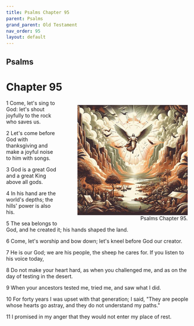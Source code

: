 ```yaml
---
title: Psalms Chapter 95
parent: Psalms
grand_parent: Old Testament
nav_order: 95
layout: default
---
```


## Psalms

# Chapter 95

<figure style="float: right; margin-right: 10px;">
    <img src="/assets/Image/Psalms/500/95.jpg" alt="Psalms Chapter 95" style="width: 300px; height: 300px; float: right;padding-left: 10px;"/>
    <figcaption style="clear: both;text-align: right;">Psalms Chapter 95.</figcaption>
</figure>
1 Come, let's sing to God: let's shout joyfully to the rock who saves us.

2 Let's come before God with thanksgiving and make a joyful noise to him with songs.

3 God is a great God and a great King above all gods.

4 In his hand are the world's depths; the hills' power is also his.

5 The sea belongs to God, and he created it; his hands shaped the land.

6 Come, let's worship and bow down; let's kneel before God our creator.

7 He is our God; we are his people, the sheep he cares for. If you listen to his voice today,

8 Do not make your heart hard, as when you challenged me, and as on the day of testing in the desert.

9 When your ancestors tested me, tried me, and saw what I did.

10 For forty years I was upset with that generation; I said, "They are people whose hearts go astray, and they do not understand my paths."

11 I promised in my anger that they would not enter my place of rest.


